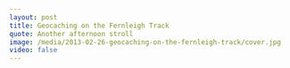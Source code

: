 ```yaml
---
layout: post
title: Geocaching on the Fernleigh Track
quote: Another afternoon stroll
image: /media/2013-02-26-geocaching-on-the-fernleigh-track/cover.jpg
video: false
---
```

